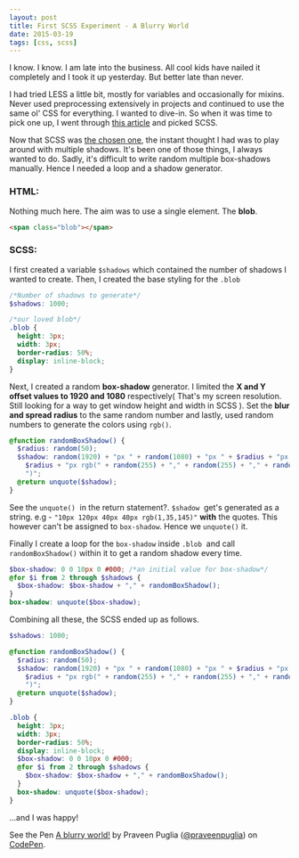 ```yaml
---
layout: post
title: First SCSS Experiment - A Blurry World
date: 2015-03-19
tags: [css, scss]
---
```


I know. I know. I am late into the business. All cool kids have nailed it completely and I took it up yesterday. But better late than never.

I had tried LESS a little bit, mostly for variables and occasionally for mixins. Never used preprocessing extensively in projects and continued to use the same ol' CSS for everything. I wanted to dive-in. So when it was time to pick one up, I went through [this article](https://css-tricks.com/sass-vs-less/) and picked SCSS.

Now that SCSS was [the chosen one](https://www.google.co.in/webhp?sourceid=chrome-instant&ion=1&espv=2&ie=UTF-8#q=the+chosen+one+harry+potter), the instant thought I had was to play around with multiple shadows. It's been one of those things, I always wanted to do. Sadly, it's difficult to write random multiple box-shadows manually. Hence I needed a loop and a shadow generator.

### HTML:

Nothing much here. The aim was to use a single element. The **blob**.

```html
<span class="blob"></span>
```

### SCSS:

I first created a variable `$shadows` which contained the number of shadows I wanted to create. Then, I created the base styling for the `.blob`

```scss
/*Number of shadows to generate*/
$shadows: 1000;

/*our loved blob*/
.blob {
  height: 3px;
  width: 3px;
  border-radius: 50%;
  display: inline-block;
}
```

Next, I created a random <strong>box-shadow</strong> generator. I limited the **X and Y offset values to 1920 and 1080** respectively( That's my screen resolution. Still looking for a way to get window height and width in SCSS ). Set the **blur and spread radius** to the same random number and lastly, used random numbers to generate the colors using `rgb()`.

```scss
@function randomBoxShadow() {
  $radius: random(50);
  $shadow: random(1920) + "px " + random(1080) + "px " + $radius + "px " +
    $radius + "px rgb(" + random(255) + "," + random(255) + "," + random(255) +
    ")";
  @return unquote($shadow);
}
```

See the `unquote()`  in the return statement?. `$shadow`  get's generated as a string. e.g - `"10px 120px 40px 40px rgb(1,35,145)"` **with** the quotes. This however can't be assigned to `box-shadow`. Hence we `unquote()` it.

Finally I create a loop for the `box-shadow` inside `.blob`  and call `randomBoxShadow()` within it to get a random shadow every time.

```scss
$box-shadow: 0 0 10px 0 #000; /*an initial value for box-shadow*/
@for $i from 2 through $shadows {
  $box-shadow: $box-shadow + "," + randomBoxShadow();
}
box-shadow: unquote($box-shadow);
```

Combining all these, the SCSS ended up as follows.

```scss
$shadows: 1000;

@function randomBoxShadow() {
  $radius: random(50);
  $shadow: random(1920) + "px " + random(1080) + "px " + $radius + "px " +
    $radius + "px rgb(" + random(255) + "," + random(255) + "," + random(255) +
    ")";
  @return unquote($shadow);
}

.blob {
  height: 3px;
  width: 3px;
  border-radius: 50%;
  display: inline-block;
  $box-shadow: 0 0 10px 0 #000;
  @for $i from 2 through $shadows {
    $box-shadow: $box-shadow + "," + randomBoxShadow();
  }
  box-shadow: unquote($box-shadow);
}
```

...and I was happy!

<p class="codepen" data-height="268" data-theme-id="4977" data-slug-hash="MYzRJX" data-default-tab="result" data-user="praveenpuglia">See the Pen <a href="http://codepen.io/praveenpuglia/pen/MYzRJX/">A blurry world!</a> by Praveen Puglia (<a href="http://codepen.io/praveenpuglia">@praveenpuglia</a>) on <a href="http://codepen.io">CodePen</a>.

<script src="//assets.codepen.io/assets/embed/ei.js" async=""></script>
